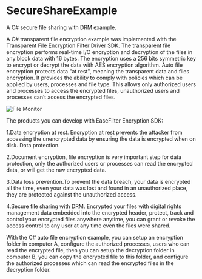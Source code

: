# SecureShareExample
 A C# secure file sharing with DRM example. 
 
 A C# transparent file encryption example was implemented with the Transparent File Encryption Filter Driver SDK. The transparent file encryption performs real-time I/O encryption and decryption of the files in any block data with 16 bytes. The encryption uses a 256 bits symmetric key to encrypt or decrypt the data with AES encryption algorithm. Auto file encryption protects data "at rest", meaning the transparent data and files encryption. It provides the ability to comply with policies which can be applied by users, processes and file type. This allows only authorized users and processes to access the encrypted files, unauthorized users and processes can’t access the encrypted files.
 
![File Monitor](https://www.easefilter.com/Images/TransparentFileEncryption.png)

The products you can develop with EaseFilter Encryption SDK:

1.Data encryption at rest. Encryption at rest prevents the attacker from accessing the unencrypted data by ensuring the data is encrypted when on disk.
Data protection.

2.Document encryption, file encryption is very important step for data protection, only the authorized users or processes can read the encrypted data, or will get the raw encrypted data.

3.Data loss prevention.To prevent the data breach, your data is encrypted all the time, even your data was lost and found in an unauthorized place, they are protected against the unauthorized access.

4.Secure file sharing with DRM.
Encrypted your files with digital rights management data embedded into the encrypted header, protect, track and control your encrypted files anywhere anytime, you can grant or revoke the access control to any user at any time even the files were shared.

With the C# auto file encryption example, you can setup an encryption folder in computer A, configure the authorized processes, users who can read the encrypted file, then you can setup the decryption folder in computer B, you can copy the encrypted file to this folder, and configure the authorized processes which can read the encrypted files in the decryption folder.
